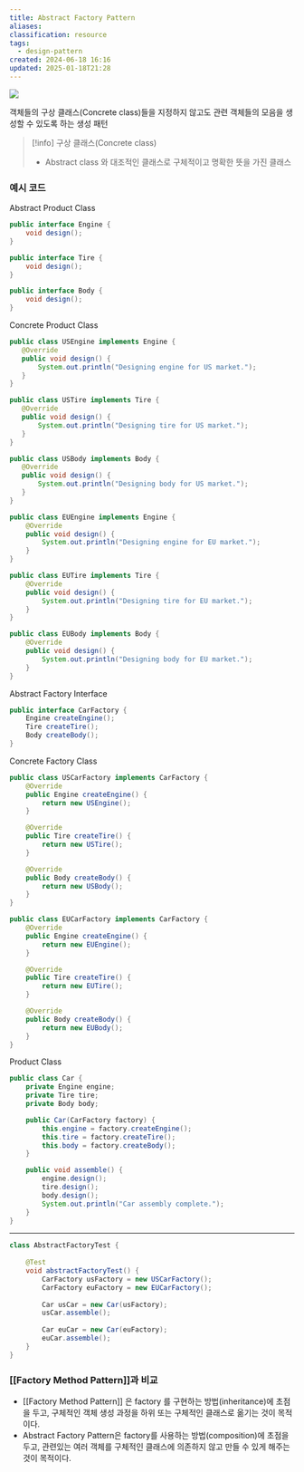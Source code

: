 ```yaml
---
title: Abstract Factory Pattern
aliases: 
classification: resource
tags:
  - design-pattern
created: 2024-06-18 16:16
updated: 2025-01-18T21:28
---
```

![](https://i.imgur.com/rL5sYe5.png)

객체들의 구상 클래스(Concrete class)들을 지정하지 않고도 관련 객체들의 모음을 생성할 수 있도록 하는 생성 패턴
>[!info] 구상 클래스(Concrete class)
>- Abstract class 와 대조적인 클래스로 구체적이고 명확한 뜻을 가진 클래스

### 예시 코드

Abstract Product Class

```java
public interface Engine {
    void design();
}

public interface Tire {
    void design();
}

public interface Body {
    void design();
}
```

 Concrete Product Class

 ```java
public class USEngine implements Engine {
    @Override
    public void design() {
        System.out.println("Designing engine for US market.");
    }
}

public class USTire implements Tire {
    @Override
    public void design() {
        System.out.println("Designing tire for US market.");
    }
}

public class USBody implements Body {
    @Override
    public void design() {
        System.out.println("Designing body for US market.");
    }
}
```

```java
public class EUEngine implements Engine {
    @Override
    public void design() {
        System.out.println("Designing engine for EU market.");
    }
}

public class EUTire implements Tire {
    @Override
    public void design() {
        System.out.println("Designing tire for EU market.");
    }
}

public class EUBody implements Body {
    @Override
    public void design() {
        System.out.println("Designing body for EU market.");
    }
}
```

Abstract Factory Interface

```java
public interface CarFactory {
    Engine createEngine();
    Tire createTire();
    Body createBody();
}
```

Concrete Factory Class

```java
public class USCarFactory implements CarFactory {
    @Override
    public Engine createEngine() {
        return new USEngine();
    }

    @Override
    public Tire createTire() {
        return new USTire();
    }

    @Override
    public Body createBody() {
        return new USBody();
    }
}
```

```java
public class EUCarFactory implements CarFactory {
    @Override
    public Engine createEngine() {
        return new EUEngine();
    }

    @Override
    public Tire createTire() {
        return new EUTire();
    }

    @Override
    public Body createBody() {
        return new EUBody();
    }
}
```

Product Class

```java
public class Car {
    private Engine engine;
    private Tire tire;
    private Body body;

    public Car(CarFactory factory) {
        this.engine = factory.createEngine();
        this.tire = factory.createTire();
        this.body = factory.createBody();
    }

    public void assemble() {
        engine.design();
        tire.design();
        body.design();
        System.out.println("Car assembly complete.");
    }
}
```

---

```java
class AbstractFactoryTest {  
  
    @Test  
    void abstractFactoryTest() {  
        CarFactory usFactory = new USCarFactory();  
        CarFactory euFactory = new EUCarFactory();  
  
        Car usCar = new Car(usFactory);  
        usCar.assemble();  
  
        Car euCar = new Car(euFactory);  
        euCar.assemble();  
    }  
}
```

### [[Factory Method Pattern]]과 비교

- [[Factory Method Pattern]] 은 factory 를 구현하는 방법(inheritance)에 초점을 두고, 구체적인 객체 생성 과정을 하위 또는 구체적인 클래스로 옮기는 것이 목적이다.
- Abstract Factory Pattern은 factory를 사용하는 방법(composition)에 초점을 두고, 관련있는 여러 객체를 구체적인 클래스에 의존하지 않고 만들 수 있게 해주는 것이 목적이다.

